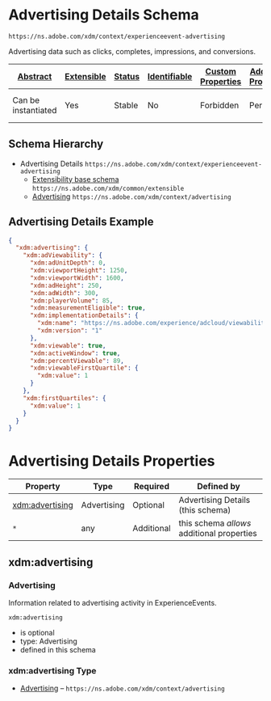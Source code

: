 
# Advertising Details Schema

```
https://ns.adobe.com/xdm/context/experienceevent-advertising
```

Advertising data such as clicks, completes, impressions, and conversions.

| [Abstract](../../../abstract.md) | [Extensible](../../../extensions.md) | [Status](../../../status.md) | [Identifiable](../../../id.md) | [Custom Properties](../../../extensions.md) | [Additional Properties](../../../extensions.md) | Defined In |
|----------------------------------|--------------------------------------|------------------------------|--------------------------------|---------------------------------------------|-------------------------------------------------|------------|
| Can be instantiated | Yes | Stable | No | Forbidden | Permitted | [mixins/experience-event/experienceevent-advertising.schema.json](mixins/experience-event/experienceevent-advertising.schema.json) |
## Schema Hierarchy

* Advertising Details `https://ns.adobe.com/xdm/context/experienceevent-advertising`
  * [Extensibility base schema](../../datatypes/extensible.schema.md) `https://ns.adobe.com/xdm/common/extensible`
  * [Advertising](../../datatypes/advertising.schema.md) `https://ns.adobe.com/xdm/context/advertising`


## Advertising Details Example
```json
{
  "xdm:advertising": {
    "xdm:adViewability": {
      "xdm:adUnitDepth": 0,
      "xdm:viewportHeight": 1250,
      "xdm:viewportWidth": 1600,
      "xdm:adHeight": 250,
      "xdm:adWidth": 300,
      "xdm:playerVolume": 85,
      "xdm:measurementEligible": true,
      "xdm:implementationDetails": {
        "xdm:name": "https://ns.adobe.com/experience/adcloud/viewability",
        "xdm:version": "1"
      },
      "xdm:viewable": true,
      "xdm:activeWindow": true,
      "xdm:percentViewable": 89,
      "xdm:viewableFirstQuartile": {
        "xdm:value": 1
      }
    },
    "xdm:firstQuartiles": {
      "xdm:value": 1
    }
  }
}
```

# Advertising Details Properties

| Property | Type | Required | Defined by |
|----------|------|----------|------------|
| [xdm:advertising](#xdmadvertising) | Advertising | Optional | Advertising Details (this schema) |
| `*` | any | Additional | this schema *allows* additional properties |

## xdm:advertising
### Advertising

Information related to advertising activity in ExperienceEvents.

`xdm:advertising`
* is optional
* type: Advertising
* defined in this schema

### xdm:advertising Type


* [Advertising](../../datatypes/advertising.schema.md) – `https://ns.adobe.com/xdm/context/advertising`




